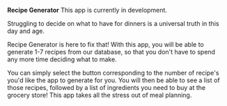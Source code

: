 **Recipe Generator**
This app is currently in development.

Struggling to decide on what to have for dinners is a universal truth in this day and age.

Recipe Generator is here to fix that! With this app, you will be able to generate 1-7 recipes
from our database, so that you don't have to spend any more time deciding what to make.

You can simply select the button corresponding to the number of recipe's you'd like the app
to generate for you. You will then be able to see a list of those recipes, followed by a list
of ingredients you need to buy at the grocery store! This app takes all the stress out of meal
planning.

